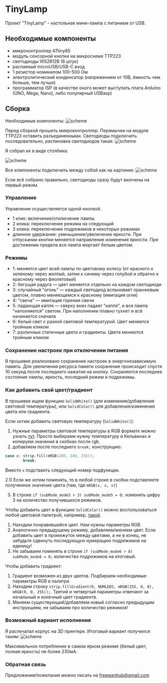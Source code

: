# TinyLamp
Проект "TinyLamp" - настольная мини-лампа с питанием от USB.

## Необходимые компоненты
- микроконтроллер ATtiny85
- модуль сенсорной кнопки на микросхеме TTP223
- светодиоды WS2812B (6 штук)
- распаяный microUSB/USB-C вход
- 1 резистор номиналом 100-500 Ом
- электролитический конденсатор (напряжением от 10В, ёмкость чем больше, тем лучше)
- программатор ISP (в качестве оного может выступать плата Arduino (UNO, Mega, Nano), либо популярный USBasp)

## Сборка
Необходимые компоненты:
![scheme](/doc/components.jpg)

Перед сборкой прошить микроконтроллер. Перемычки на модуле TTP223 оставить разъединенными.
Светодиоды подключить последовательно, распиновка светодиодов такая:
![scheme](/doc/WS2812B_pinout.jpg)

Я собрал их в виде столбика:

![scheme](/doc/WS2812B_soldered.jpg)

Все компоненты подключить между собой как на картинке:
![scheme](/doc/scheme.jpg)

Если всё собрано правильно, светодиоды сразу будут вкючены на первый режим.

### Управление
Управление осуществляется одной кнопкой.
- 1 клик: включение/отключение лампы
- 2 клика: переключение режима на следующий
- 3 клика: переключение подрежимов в некоторых режимах
- длинное удержание: уменьшение/увеличение яркости. При отпускании кнопки меняется направление изменения яркости. При достижении предела вся лампа моргает белым цветом.

### Режимы
- 1: меняется цвет всей лампы по цветовому колесу (от красного к зеленому через желтый, затем к синему через голубой и обратно к красному через фиолетовый)
- 2: бегущая радуга — цвет меняется отдельно на каждом светодиоде
- 3: случайный "огонь" — каждый светодиод вспыхивает оранжевым цветом, плавно меняющемся к красному (имитация огня)
- 4: "свеча" — имитация горения свечи
- 5: падающая капля — сверху вниз падает "капля", и вся лампа "наполняется" светом. При наполнении плавно тухнет и всё начинается сначала
- 6: белый свет с разной световой температурой. Цвет меняется тройным кликом
- 7: различные статичные цвета и градиенты. Цвета меняются тройным кликом

### Сохранение настроек при отключении питания
В прошивке реализовано сохранение настроек в энергонезависимую память. Для увеличения ресурса памяти сохранение происходит спустя 10 секунд после последнего нажатия на кнопку.
Сохраняется последнее состояние лампы, яркость, последний режим и подрежимы.

### Как добавить свой цвет/градиент
В прошивке ищем функцию `SolidWhite()` (для изменения/добавления световой температуры), или `SolidColor()` для добавления/изменения цвета или градиента.

Если хотим добавить световую температуру (`SolidWhite()`):
1) Нужные параметры световой температуры в RGB формате можно узнать [тут](https://academo.org/demos/colour-temperature-relationship/). Просто выбираем нужну температуру в Кельвинах и копируем значения в скобках после rgb.
2) добавляем после последнего `break;` конструкцию:
```cpp
case x: strip.fill(mRGB(200, 240, 255));
        break;
```
Вместо `x` подставить следующий номер подфункции.

2.1) Если же хотим поменять, то в любой строке в скобки подставляете полученное значение цвета (там, где `mRGB(x, x, x)`)

3) В строке `if (subMode_mode5 > 3) subMode_mode5 = 0;` изменить цифру 3 на количество получившихся режимов.

Чтобы добавить цвет в функцию `SolidColor()` можно воспользоваться любой цветовой палитрой, например, [такой](https://g.co/kgs/9ZMMEp).
1) Находим понравившийся цвет. Нам нужны параметры RGB.
2) Аналогично предыдущему режиму, добавляем/меняем цвет. Если добавить цвет в промежуток между цветами, а не в конец, не забудьте сдвинуть последующую нумерацию подрежимов на единицу!
3) Не забываем поменять в строке `if (subMode_mode6 > 8) subMode_mode6 = 0;` количество подрежимов на итоговый.

Чтобы добавить градиент:
1) Градиент возможен из двух цветов. Подбираем необходимые параметры RGB в палитре.
2) Находим строку `strip.fillGradient(0, NUMLEDS, mRGB(255, 0, 0), mRGB(0, 0, 255));`. Третий и четвертый параметры отвечают за начальный и конечный цвет градиентв.
3) Меняем существующий/добавляем новый согласно предыдущим инструкциям, не забываем про количество режимов!

### Возможный вариант исполнения
Я распечатал корпус на 3D принтере. Итоговый вариант получился таким:
![scheme](/doc/mylamp.jpg)

Максимальное потребление в самом ярком режиме (белый цвет, полная яркость) не более 230мА.

### Обратная связь
Предложения/пожелания можно писать на [freewanhub@gmail.com](mailto:freewanhub@gmail.com)
